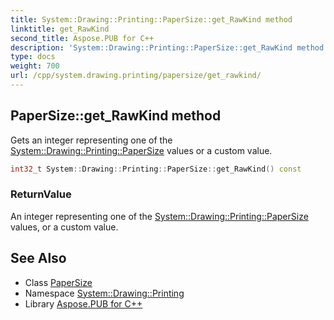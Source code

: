 ```yaml
---
title: System::Drawing::Printing::PaperSize::get_RawKind method
linktitle: get_RawKind
second_title: Aspose.PUB for C++
description: 'System::Drawing::Printing::PaperSize::get_RawKind method. Gets an integer representing one of the System::Drawing::Printing::PaperSize values or a custom value in C++.'
type: docs
weight: 700
url: /cpp/system.drawing.printing/papersize/get_rawkind/
---
```

## PaperSize::get_RawKind method


Gets an integer representing one of the [System::Drawing::Printing::PaperSize](../) values or a custom value.

```cpp
int32_t System::Drawing::Printing::PaperSize::get_RawKind() const
```


### ReturnValue

An integer representing one of the [System::Drawing::Printing::PaperSize](../) values, or a custom value.

## See Also

* Class [PaperSize](../)
* Namespace [System::Drawing::Printing](../../)
* Library [Aspose.PUB for C++](../../../)

